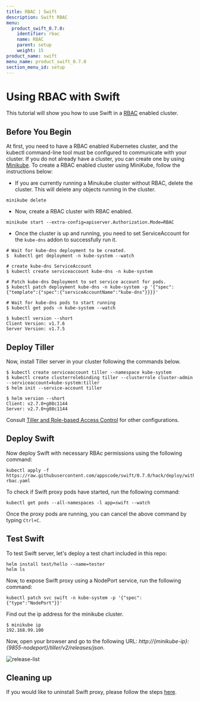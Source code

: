 ```yaml
---
title: RBAC | Swift
description: Swift RBAC
menu:
  product_swift_0.7.0:
    identifier: rbac
    name: RBAC
    parent: setup
    weight: 15
product_name: swift
menu_name: product_swift_0.7.0
section_menu_id: setup
---
```


# Using RBAC with Swift

This tutorial will show you how to use Swift in a [RBAC](https://kubernetes.io/docs/admin/authorization/rbac/) enabled cluster.

## Before You Begin

At first, you need to have a RBAC enabled Kubernetes cluster, and the kubectl command-line tool must be configured to communicate with your cluster. If you do not already have a cluster, you can create one by using [Minikube](https://github.com/kubernetes/minikube). To create a RBAC enabled cluster using MiniKube, follow the instructions below:

- If you are currently running a Minukube cluster without RBAC, delete the cluster. This will delete any objects running in the cluster.

```console
minikube delete
```

- Now, create a RBAC cluster with RBAC enabled.

```console
minikube start --extra-config=apiserver.Authorization.Mode=RBAC
```

- Once the cluster is up and running, you need to set ServiceAccount for the `kube-dns` addon to successfully run it.

```console
# Wait for kube-dns deployment to be created.
$  kubectl get deployment -n kube-system --watch

# create kube-dns ServiceAccount
$ kubectl create serviceaccount kube-dns -n kube-system

# Patch kube-dns Deployment to set service account for pods.
$ kubectl patch deployment kube-dns -n kube-system -p '{"spec":{"template":{"spec":{"serviceAccountName":"kube-dns"}}}}'

# Wait for kube-dns pods to start running
$ kubectl get pods -n kube-system --watch

$ kubectl version --short
Client Version: v1.7.6
Server Version: v1.7.5
```

## Deploy Tiller

Now, install Tiller server in your cluster following the commands below.

```console
$ kubectl create serviceaccount tiller --namespace kube-system
$ kubectl create clusterrolebinding tiller --clusterrole cluster-admin --serviceaccount=kube-system:tiller
$ helm init --service-account tiller

$ helm version --short
Client: v2.7.0+g08c1144
Server: v2.7.0+g08c1144
```

Consult [Tiller and Role-based Access Control](https://github.com/kubernetes/helm/blob/master/docs/) for other configurations.

## Deploy Swift

Now deploy Swift with necessary RBAc permissions using the following command:

```console
kubectl apply -f https://raw.githubusercontent.com/appscode/swift/0.7.0/hack/deploy/with-rbac.yaml
```

To check if Swift proxy pods have started, run the following command:
```console
kubectl get pods --all-namespaces -l app=swift --watch
```

Once the proxy pods are running, you can cancel the above command by typing `Ctrl+C`.


## Test Swift

To test Swift server, let's deploy a test chart included in this repo:

```console
helm install test/hello --name=tester
helm ls
```

Now, to expose Swift proxy using a NodePort service, run the following command:

```console
kubectl patch svc swift -n kube-system -p '{"spec":{"type":"NodePort"}}'
```

Find out the ip address for the minikube cluster.
```console
$ minikube ip
192.168.99.100
```

Now, open your browser and go to the following URL: _http://{minikube-ip}:{9855-nodeport}/tiller/v2/releases/json_.

![release-list](/products/swift/0.7.0/images/release-list.png)


## Cleaning up

If you would like to uninstall Swift proxy, please follow the steps [here](/products/swift/0.7.0/setup/uninstall).
